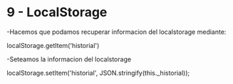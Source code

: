 # 9 - LocalStorage

-Hacemos que podamos recuperar informacion del localstorage mediante:

localStorage.getItem('historial')

-Seteamos la informacion del localstorage

localStorage.setItem('historial', JSON.stringify(this._historial));


